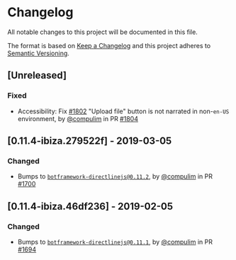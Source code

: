 # Changelog

All notable changes to this project will be documented in this file.

The format is based on [Keep a Changelog](http://keepachangelog.com/en/1.0.0/)
and this project adheres to [Semantic Versioning](http://semver.org/spec/v2.0.0.html).

<!-- CHANGELOG line template
### Added/Changed/Removed
- Added something, by [@johndoe](https://github.com/johndoe), in PR [#XXX](https://github.com/Microsoft/BotFramework-WebChat/pull/XXX)

### Changed (for dependency bumps)
- `core`: Bumps to [`abc@1.2.3`](https://npmjs.com/package/abc/), in PR [#XXX](https://github.com/Microsoft/BotFramework-WebChat/pull/XXX)

### Fixed
- Fix [#XXX](https://github.com/Microsoft/BotFramework-WebChat/issues/XXX). Patched something, by [@johndoe](https://github.com/johndoe) in PR [#XXX](https://github.com/Microsoft/BotFramework-WebChat/pull/XXX)
-->

## [Unreleased]

### Fixed
- Accessibility: Fix [#1802](https://github.com/Microsoft/BotFramework-WebChat/issues/1802) "Upload file" button is not narrated in non-`en-US` environment, by [@compulim](https://github.com/compulim) in PR [#1804](https://github.com/Microsoft/BotFramework-WebChat/pulls/1804)

## [0.11.4-ibiza.279522f] - 2019-03-05

### Changed
- Bumps to [`botframework-directlinejs@0.11.2`](https://npmjs.com/package/botframework-directlinejs/), by [@compulim](https://github.com/compulim) in PR [#1700](https://github.com/Microsoft/BotFramework-WebChat/pull/1700)

## [0.11.4-ibiza.46df236] - 2019-02-05

### Changed
- Bumps to [`botframework-directlinejs@0.11.1`](https://npmjs.com/package/botframework-directlinejs/), by [@compulim](https://github.com/compulim) in PR [#1694](https://github.com/Microsoft/BotFramework-WebChat/pull/1694)
